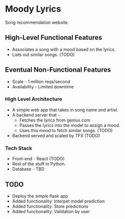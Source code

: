 # Moody Lyrics

Song recommendation website.

## High-Level Functional Features

- Associates a song with a mood based on the lyrics.
- Lists out similar songs. (TODO)

## Eventual Non-Functional Features

- Scale - 1 million reqs/second
- Availability - Limited downtime

### High Level Architecture

- A simple web app that takes in song name and artist.
- A backend server that -
  - Fetches the lyrics from genius.com
  - Passes the lyrics into the model to assign a mood.
  - Uses this mood to fetch similar songs. (TODO)
- Backend served and scaled by TFX (TODO)

### Tech Stack

- Front-end - React (TODO)
- Rest of the stuff in Python.
- Database - TBD

## TODO
- Deploy the simple flask app
- Added functionality: Interpet model prediction
- Added functionality: Store predictions
- Added functionality: Validation by user